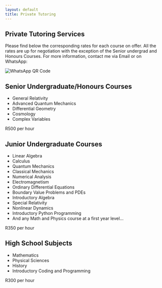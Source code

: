 ```yaml
---
layout: default
title: Private Tutoring
---
```

## Private Tutoring Services

Please find below the corresponding rates for each course on offer. All the rates are up for negotiation with the exception of the Senior undergrad and Honours Courses. For more information, contact me via Email or on WhatsApp:

<div class="qr-code-placeholder">
  <img src="{{ '/assets/images/WhatsApp_QR.jpg' | relative_url }}" alt="WhatsApp QR Code">
</div>

<div class="tutoring-container">
  <div class="tutoring-card">
        <h2>Senior Undergraduate/Honours Courses</h2>
        <ul>
            <li>General Relativity</li>
            <li>Advanced Quantum Mechanics</li>
            <li>Differential Geometry</li>
            <li>Cosmology</li>
            <li>Complex Variables</li>
            <!--<li>Electrodynamics</li>
            <li>Statistical Mechanics and Thermal Physics</li>
            <li>Computationl Physics</li>-->
        </ul>
        <p class="price">R500 per hour</p>
    </div>
  
  <div class="tutoring-card">
    <h2>Junior Undergraduate Courses</h2>
    <ul>
        <li>Linear Algebra</li>
        <li>Calculus</li>
        <li>Quantum Mechanics</li>
        <li>Classical Mechanics</li>
        <li>Numerical Analysis</li>
        <li>Electromagnetism</li>
        <li>Ordinary Differential Equations</li>
        <li>Boundary Value Problems and PDEs</li>
        <li>Introductory Algebra</li>
        <li>Special Relativity</li>
        <li>Nonlinear Dynamics</li>
        <li>Introductory Python Programming</li>
        <li>And any Math and Physics course at a first year level...</li>
    </ul>
    <p class="price">R350 per hour</p>
</div>
  
  <div class="tutoring-card">
    <h2>High School Subjects</h2>
    <ul>
        <li>Mathematics</li>
        <li>Physical Sciences</li>
        <li>History</li>
        <li>Introductory Coding and Programming</li>
    </ul>
    <p class="price">R300 per hour</p>
</div>
</div>